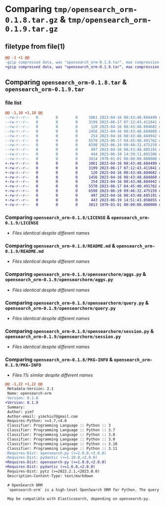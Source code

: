 # Comparing `tmp/opensearch_orm-0.1.8.tar.gz` & `tmp/opensearch_orm-0.1.9.tar.gz`

## filetype from file(1)

```diff
@@ -1 +1 @@
-gzip compressed data, was "opensearch_orm-0.1.8.tar", max compression
+gzip compressed data, was "opensearch_orm-0.1.9.tar", max compression
```

## Comparing `opensearch_orm-0.1.8.tar` & `opensearch_orm-0.1.9.tar`

### file list

```diff
@@ -1,10 +1,10 @@
--rw-r--r--   0        0        0     1061 2023-04-16 08:43:48.684499 opensearch_orm-0.1.8/LICENSE
--rw-r--r--   0        0        0     3199 2023-06-17 07:12:43.411841 opensearch_orm-0.1.8/README.md
--rw-r--r--   0        0        0      120 2023-04-16 08:43:48.684682 opensearch_orm-0.1.8/opensearchorm/__init__.py
--rw-r--r--   0        0        0     1456 2023-04-16 08:43:48.684860 opensearch_orm-0.1.8/opensearchorm/aggs.py
--rw-r--r--   0        0        0      254 2023-04-16 08:43:48.684942 opensearch_orm-0.1.8/opensearchorm/model.py
--rw-r--r--   0        0        0     5570 2023-06-17 04:45:40.491762 opensearch_orm-0.1.8/opensearchorm/query.py
--rw-r--r--   0        0        0     6598 2023-06-19 09:46:32.475159 opensearch_orm-0.1.8/opensearchorm/session.py
--rw-r--r--   0        0        0      497 2023-04-16 08:43:48.685191 opensearch_orm-0.1.8/opensearchorm/utils.py
--rw-r--r--   0        0        0      444 2023-06-19 14:39:11.001306 opensearch_orm-0.1.8/pyproject.toml
--rw-r--r--   0        0        0     3814 1970-01-01 00:00:00.000000 opensearch_orm-0.1.8/PKG-INFO
+-rw-r--r--   0        0        0     1061 2023-04-16 08:43:48.684499 opensearch_orm-0.1.9/LICENSE
+-rw-r--r--   0        0        0     3199 2023-06-17 07:12:43.411841 opensearch_orm-0.1.9/README.md
+-rw-r--r--   0        0        0      120 2023-04-16 08:43:48.684682 opensearch_orm-0.1.9/opensearchorm/__init__.py
+-rw-r--r--   0        0        0     1456 2023-04-16 08:43:48.684860 opensearch_orm-0.1.9/opensearchorm/aggs.py
+-rw-r--r--   0        0        0      254 2023-04-16 08:43:48.684942 opensearch_orm-0.1.9/opensearchorm/model.py
+-rw-r--r--   0        0        0     5570 2023-06-17 04:45:40.491762 opensearch_orm-0.1.9/opensearchorm/query.py
+-rw-r--r--   0        0        0     6598 2023-06-19 09:46:32.475159 opensearch_orm-0.1.9/opensearchorm/session.py
+-rw-r--r--   0        0        0      497 2023-04-16 08:43:48.685191 opensearch_orm-0.1.9/opensearchorm/utils.py
+-rw-r--r--   0        0        0      443 2023-06-19 14:51:43.058855 opensearch_orm-0.1.9/pyproject.toml
+-rw-r--r--   0        0        0     3813 1970-01-01 00:00:00.000000 opensearch_orm-0.1.9/PKG-INFO
```

### Comparing `opensearch_orm-0.1.8/LICENSE` & `opensearch_orm-0.1.9/LICENSE`

 * *Files identical despite different names*

### Comparing `opensearch_orm-0.1.8/README.md` & `opensearch_orm-0.1.9/README.md`

 * *Files identical despite different names*

### Comparing `opensearch_orm-0.1.8/opensearchorm/aggs.py` & `opensearch_orm-0.1.9/opensearchorm/aggs.py`

 * *Files identical despite different names*

### Comparing `opensearch_orm-0.1.8/opensearchorm/query.py` & `opensearch_orm-0.1.9/opensearchorm/query.py`

 * *Files identical despite different names*

### Comparing `opensearch_orm-0.1.8/opensearchorm/session.py` & `opensearch_orm-0.1.9/opensearchorm/session.py`

 * *Files identical despite different names*

### Comparing `opensearch_orm-0.1.8/PKG-INFO` & `opensearch_orm-0.1.9/PKG-INFO`

 * *Files 1% similar despite different names*

```diff
@@ -1,22 +1,22 @@
 Metadata-Version: 2.1
 Name: opensearch-orm
-Version: 0.1.8
+Version: 0.1.9
 Summary: 
 Author: yim7
 Author-email: yimchiu7@gmail.com
 Requires-Python: >=3.7,<4.0
 Classifier: Programming Language :: Python :: 3
 Classifier: Programming Language :: Python :: 3.7
 Classifier: Programming Language :: Python :: 3.8
 Classifier: Programming Language :: Python :: 3.9
 Classifier: Programming Language :: Python :: 3.10
 Classifier: Programming Language :: Python :: 3.11
-Requires-Dist: opensearch-py (>=2.0.0,<3.0.0)
-Requires-Dist: pydantic (>=1.10.0,<2.0.0)
+Requires-Dist: opensearch-py (>=1.0.0,<2.0.0)
+Requires-Dist: pydantic (>=1.6.0,<2.0.0)
 Requires-Dist: pytz (>=2022.2.1,<2023.0.0)
 Description-Content-Type: text/markdown
 
 # OpenSearch ORM
 `opensearch-orm` is a high-level OpenSearch ORM for Python. The query syntax is similar to django-orm.
 
 May be compatible with Elasticsearch, depending on opensearch-py.
```

